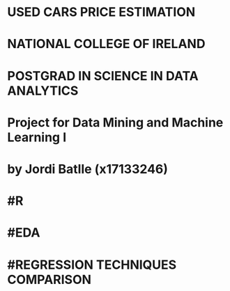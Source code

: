# USED CARS PRICE ESTIMATION #####################
# NATIONAL COLLEGE OF IRELAND 
# POSTGRAD IN SCIENCE IN DATA ANALYTICS
# Project for Data Mining and Machine Learning I
# by Jordi Batlle (x17133246)

# #R
# #EDA
# #REGRESSION TECHNIQUES COMPARISON
